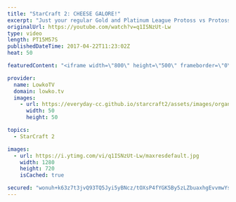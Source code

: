 ```yaml
---
title: "StarCraft 2: CHEESE GALORE!"
excerpt: "Just your regular Gold and Platinum League Protoss vs Protoss. Subscribe for more videos: http://lowko.tv/youtube Zerg vs Protoss misdirection: https://goo.gl/ByS50z  In this video I cast a Protoss versus Protoss. As per usual, one of the players has to Cannon Rush. However, the counter with the Dark"
originalUrl: https://youtube.com/watch?v=q1ISNzUt-Lw
type: video
length: PT15M57S
publishedDateTime: 2017-04-22T11:23:02Z
heat: 50

featuredContent: "<iframe width=\"800\" height=\"500\" frameborder=\"0\" src=\"https://www.youtube.com/embed/q1ISNzUt-Lw\" allow=\"accelerometer; autoplay; encrypted-media; gyroscope; picture-in-picture\" allowfullscreen></iframe>"

provider:
  name: LowkoTV
  domain: lowko.tv
  images:
    - url: https://everyday-cc.github.io/starcraft2/assets/images/organizations/lowko.tv-50x50.jpg
      width: 50
      height: 50

topics:
  - StarCraft 2

images:
  - url: https://i.ytimg.com/vi/q1ISNzUt-Lw/maxresdefault.jpg
    width: 1280
    height: 720
    isCached: true

secured: "wonuh+k63z7t3jvQ93TQ5Jyi5yBNcz/tOXsP4fYGK5By5zLZbuaxhgEvvmwYsE5WYcU/3AkHgwcrn9GcbdNcx2h2eXprdP/iBTzyucQRNQqmiWoIRRWrRdayo6jj0VnyTD5RPjigor1YmSjPk4JehJn+/DLCwlXAisJ+kpseZBA38IWzG5qpDF/RLhPdBfF4dxGUnVZ5o2ZIQTM/Oczf/1G4KKkcl67WjtYXroiPyr3fbB1Yvo+wlFb14RpemGcRJBFiSzQaajxWuBzjMe02bc4mFuGXk7+JYUPlBstOm3vdgenhKMOp8lddwIxn7ry/ROmO3mgg4sXxf+mih8oCwgH44V3Tmh9lpf7rdWsWHVzhBYrD8qj+Lx1EFH/JQwah5e1T8FTVoNu4p9UEWRtdx9grrJVyebVlAwzHJIyBeAp6AJZoi9yrTN77lcolfYWc;0PMlK9/9MQO6x7sybhn3sw=="
---
```



